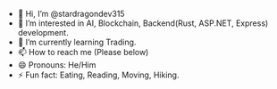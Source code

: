 - 👋 Hi, I’m @stardragondev315
- 👀 I’m interested in AI, Blockchain, Backend(Rust, ASP.NET, Express) development.
- 🌱 I’m currently learning Trading.
- 📫 How to reach me (Please below)
- 😄 Pronouns: He/Him
- ⚡ Fun fact: Eating, Reading, Moving, Hiking.

<!---
stardragondev315/stardragondev315 is a ✨ special ✨ repository because its `README.md` (this file) appears on your GitHub profile.
You can click the Preview link to take a look at your changes.
--->
